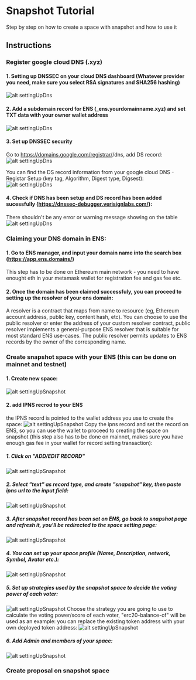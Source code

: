 # Snapshot Tutorial

Step by step on how to create a space with snapshot and how to use it

## Instructions
### Register google cloud DNS (.xyz)
#### 1. Setting up DNSSEC on your cloud DNS dashboard (Whatever provider you need, make sure you select RSA signatures and SHA256 hashing)
![alt settingUpDns](https://github.com/Zilan-Ouyang/snapshot_step_by_step/blob/main/screenshots/turn_on_dnssec.png)

#### 2. Add a subdomain record for ENS (_ens.yourdomainname.xyz) and set TXT data with your owner wallet address
![alt settingUpDns](https://github.com/Zilan-Ouyang/snapshot_step_by_step/blob/main/screenshots/create_record_set.png)

#### 3. Set up DNSSEC security
Go to https://domains.google.com/registrar/<your-domain>/dns, add DS record:
 ![alt settingUpDns](https://github.com/Zilan-Ouyang/snapshot_step_by_step/blob/main/screenshots/google_domain.png)

You can find the DS record information from your google cloud DNS - Registar Setup (key tag, Algorithm, Digest type, Digsest): 
![alt settingUpDns](https://github.com/Zilan-Ouyang/snapshot_step_by_step/blob/main/screenshots/registar_info.png)

#### 4. Check if DNS has been setup and DS record has been added sucessfully (https://dnssec-debugger.verisignlabs.com/):
There shouldn't be any error or warning message showing on the table
![alt settingUpDns](https://github.com/Zilan-Ouyang/snapshot_step_by_step/blob/main/screenshots/dnssec_debugger.png)

### Claiming your DNS domain in ENS:
#### 1. Go to ENS manager, and input your domain name into the search box (https://app.ens.domains/)
This step has to be done on Ethereum main network - you need to have enought eth in your metamask wallet for registration fee and gas fee etc. 

#### 2. Once the domain has been claimed successfuly, you can proceed to setting up the resolver of your ens domain:
A resolver is a contract that maps from name to resource (eg, Ethereum account address, public key, content hash, etc).
You can choose to use the public resolver or enter the address of your custom resolver contract, public resolver implements a general-purpose ENS resolver that is suitable for most standard ENS use-cases. The public resolver permits updates to ENS records by the owner of the corresponding name. 

### Create snapshot space with your ENS (this can be done on mainnet and testnet)
#### 1. Create new space:
![alt settingUpSnapshot](https://github.com/Zilan-Ouyang/snapshot_step_by_step/blob/main/screenshots/create_space.png)
#### 2. add IPNS recrod to your ENS
the IPNS record is pointed to the wallet address you use to create the space:
![alt settingUpSnapshot](https://github.com/Zilan-Ouyang/snapshot_step_by_step/blob/main/screenshots/set_ipns_record.png)
Copy the ipns record and set the record on ENS, so you can use the wallet to proceed to creating the space on snapshot (this step also has to be done on mainnet, makes sure you have enough gas fee in your wallet for record setting transaction):
##### 1. Click on "ADD/EDIT RECORD"
![alt settingUpSnapshot](https://github.com/Zilan-Ouyang/snapshot_step_by_step/blob/main/screenshots/add_record_on_ens.png)
##### 2. Select "text" as record type, and create "snapshot" key, then paste ipns url to the input field:
![alt settingUpSnapshot](https://github.com/Zilan-Ouyang/snapshot_step_by_step/blob/main/screenshots/paste_ipns_to_text_record.png)
##### 3. After snapshot record has been set on ENS, go back to snapshot page and refresh it, you'll be redirected to the space setting page:
![alt settingUpSnapshot](https://github.com/Zilan-Ouyang/snapshot_step_by_step/blob/main/screenshots/space_setting.png)
##### 4. You can set up your space profile (Name, Description, network, Symbol, Avatar etc.):
![alt settingUpSnapshot](https://github.com/Zilan-Ouyang/snapshot_step_by_step/blob/main/screenshots/setting_up_profile.png)
##### 5. Set up strategies used by the snapshot space to decide the voting power of each voter:
![alt settingUpSnapshot](https://github.com/Zilan-Ouyang/snapshot_step_by_step/blob/main/screenshots/strategies.png)
Choose the strategy you are going to use to calculate the voting power/score of each voter, "erc20-balance-of" will be used as an example:
you can replace the existing token address with your own deployed token address:
![alt settingUpSnapshot](https://github.com/Zilan-Ouyang/snapshot_step_by_step/blob/main/screenshots/erc-20-balance_strategy.png)
##### 6. Add Admin and members of your space:
![alt settingUpSnapshot](https://github.com/Zilan-Ouyang/snapshot_step_by_step/blob/main/screenshots/account_permission.png)

### Create proposal on snapshot space
